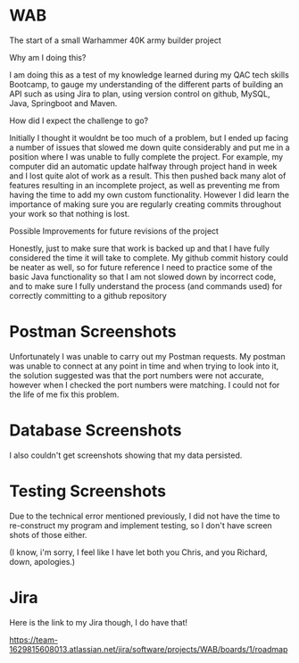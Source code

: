 # WAB
 The start of a small Warhammer 40K army builder project
 
 

Why am I doing this?

I am doing this as a test of my knowledge learned during my QAC tech skills Bootcamp, to gauge my understanding of the different parts of 
building an API such as using Jira to plan, using version control on github, MySQL, Java, Springboot and Maven.



How did I expect the challenge to go?

Initially I thought it wouldnt be too much of a problem, but I ended up facing a number of issues that slowed me down quite considerably and 
put me in a position where I was unable to fully complete the project. For example, my computer did an automatic update halfway through project hand in week and I lost quite alot of work as a result.
This then pushed back many alot of features resulting in an incomplete project, as well as preventing me from having the time to add my own custom functionality.
However I did learn the importance of making sure you are regularly creating commits throughout your work so that nothing is lost.



Possible Improvements for future revisions of the project

Honestly, just to make sure that work is backed up and that I have fully considered the time it will take to complete. My github commit history could be neater as well,
so for future reference I need to practice some of the basic Java functionality so that I am not slowed down by incorrect code, and to make sure I fully understand the process (and commands used)
for correctly committing to a github repository

# Postman Screenshots

Unfortunately I was unable to carry out my Postman requests. My postman was unable to connect at any point in time
and when trying to look into it, the solution suggested was that the port numbers were not accurate, however when I checked the port numbers were matching. I could not for the life of me fix this problem.

# Database Screenshots

I also couldn't get screenshots showing that my data persisted.

# Testing Screenshots

Due to the technical error mentioned previously, I did not have the time to re-construct my program and implement testing, so I don't have screen shots of those either.

(I know, i'm sorry, I feel like I have let both you Chris, and you Richard, down, apologies.)

# Jira 

Here is the link to my Jira though, I do have that! 

https://team-1629815608013.atlassian.net/jira/software/projects/WAB/boards/1/roadmap






